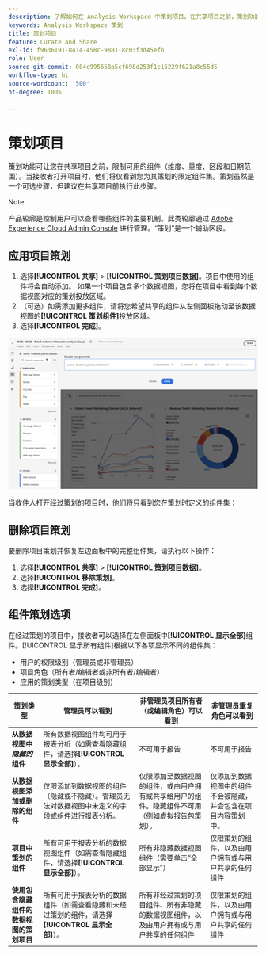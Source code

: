 ```yaml
---
description: 了解如何在 Analysis Workspace 中策划项目。在共享项目之前，策划功能可用于限制对组件的访问权限。
keywords: Analysis Workspace 策划
title: 策划项目
feature: Curate and Share
exl-id: f9636191-8414-458c-9881-8c03f3d45efb
role: User
source-git-commit: 084c995658a5cf698d253f1c15229f621a8c55d5
workflow-type: ht
source-wordcount: '500'
ht-degree: 100%

---
```


# 策划项目

策划功能可让您在共享项目之前，限制可用的组件（维度、量度、区段和日期范围）。当接收者打开项目时，他们将仅看到您为其策划的限定组件集。策划虽然是一个可选步骤，但建议在共享项目前执行此步骤。

>[!NOTE]
> 产品轮廓是控制用户可以查看哪些组件的主要机制。此类轮廓通过 [Adobe Experience Cloud Admin Console](https://experienceleague.adobe.com/zh-hans/docs/core-services/interface/administration/admin-tool-experience-cloud) 进行管理。“策划”是一个辅助区段。

## 应用项目策划

1. 选择&#x200B;**[!UICONTROL 共享]** > **[!UICONTROL 策划项目数据]**。项目中使用的组件将会自动添加。
如果一个项目包含多个数据视图，您将在项目中看到每个数据视图对应的策划投放区域。
1. （可选）如需添加更多组件，请将您希望共享的组件从左侧面板拖动至该数据视图的&#x200B;**[!UICONTROL 策划组件]**&#x200B;投放区域。
1. 选择&#x200B;**[!UICONTROL 完成]**。

<!--
Curation can also be applied from the [!UICONTROL Share] menu by selecting **[!UICONTROL Curate and Share]**. This option automatically curates the project to the components in use in the project. You can add additional components following the steps above.
-->

![“策划组件”窗口显示项目正在使用的组件。](assets/curation-field.png)

当收件人打开经过策划的项目时，他们将只看到您在策划时定义的组件集：


## 删除项目策划

要删除项目策划并恢复左边面板中的完整组件集，请执行以下操作：

1. 选择&#x200B;**[!UICONTROL 共享]** > **[!UICONTROL 策划项目数据]**。
1. 选择&#x200B;**[!UICONTROL 移除策划]**。
1. 选择&#x200B;**[!UICONTROL 完成]**。

## 组件策划选项

在经过策划的项目中，接收者可以选择在左侧面板中&#x200B;**[!UICONTROL 显示全部]**&#x200B;组件。[!UICONTROL 显示所有组件]根据以下各项显示不同的组件集：

* 用户的权限级别（管理员或非管理员）
* 项目角色（所有者/编辑者或非所有者/编辑者）
* 应用的策划类型（在项目级别）

| 策划类型 | 管理员可以看到 | 非管理员项目所有者（或编辑角色）可以看到 | 非管理员重复角色可以看到 |
| --- | --- | --- | --- |
| **从数据视图中&#x200B;*隐藏的*组件** | 所有数据视图组件均可用于报表分析（如需查看隐藏组件，请选择&#x200B;**[!UICONTROL 显示全部]**）。 | 不可用于报告 | 不可用于报告 |
| **从数据视图添加或删除的组件** | 仅限添加到数据视图的组件（隐藏或不隐藏）。管理员无法对数据视图中未定义的字段或组件进行报表分析。 | 仅限添加至数据视图的组件，或由用户拥有或共享给用户的组件。隐藏组件不可用（例如虚拟报告包策划）。 | 仅添加到数据视图中的组件不会被隐藏，并会包含在项目内容策划中。 |
| **项目中策划的组件** | 所有可用于报表分析的数据视图组件（如需查看隐藏组件，请选择&#x200B;**[!UICONTROL 显示全部]**）。 | 所有非隐藏数据视图组件（需要单击“全部显示”） | 仅限策划的组件，以及由用户拥有或与用户共享的任何组件 |
| **使用包含隐藏组件的数据视图的策划项目** | 所有可用于报表分析的数据组件（如需查看隐藏和未经过策划的组件，请选择&#x200B;**[!UICONTROL 显示全部]**）。 | 所有非经过策划的项目组件、所有非隐藏的数据视图组件，以及由用户拥有或与用户共享的任何组件 | 仅限策划的组件，以及由用户拥有或与用户共享的任何组件 |
